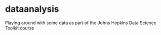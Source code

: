 dataanalysis
============

Playing around with some data as part of the Johns Hopkins Data Science Toolkit course
